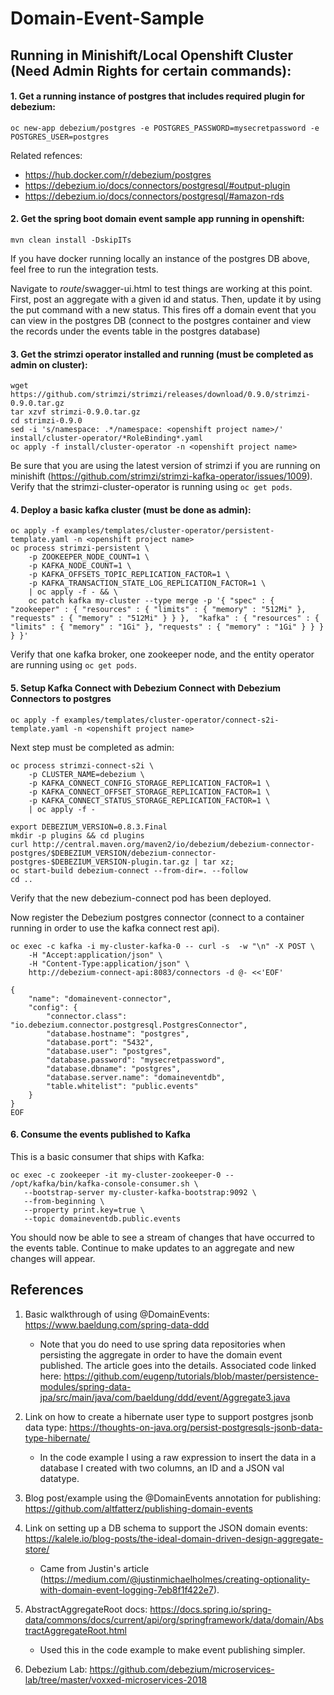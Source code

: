 # Domain-Event-Sample

## Running in Minishift/Local Openshift Cluster (Need Admin Rights for certain commands):

#### 1. Get a running instance of postgres that includes required plugin for debezium:

```
oc new-app debezium/postgres -e POSTGRES_PASSWORD=mysecretpassword -e POSTGRES_USER=postgres
```

Related refences:
* https://hub.docker.com/r/debezium/postgres
* https://debezium.io/docs/connectors/postgresql/#output-plugin
* https://debezium.io/docs/connectors/postgresql/#amazon-rds

#### 2. Get the spring boot domain event sample app running in openshift:

```
mvn clean install -DskipITs
```
If you have docker running locally an instance of the postgres DB above, feel free to run the integration tests.

Navigate to *route*/swagger-ui.html to test things are working at this point. First, post an aggregate with a given id and status. Then, update it by using the put command with a new status. This fires off a domain event that you can view in the postgres DB (connect to the postgres container and view the records under the events table in the postgres database)

#### 3. Get the strimzi operator installed and running (must be completed as admin on cluster):

```
wget https://github.com/strimzi/strimzi/releases/download/0.9.0/strimzi-0.9.0.tar.gz
tar xzvf strimzi-0.9.0.tar.gz
cd strimzi-0.9.0
sed -i 's/namespace: .*/namespace: <openshift project name>/' install/cluster-operator/*RoleBinding*.yaml
oc apply -f install/cluster-operator -n <openshift project name>
```
Be sure that you are using the latest version of strimzi if you are running on minishift (https://github.com/strimzi/strimzi-kafka-operator/issues/1009).
Verify that the strimzi-cluster-operator is running using `oc get pods`.

#### 4. Deploy a basic kafka cluster (must be done as admin):

```
oc apply -f examples/templates/cluster-operator/persistent-template.yaml -n <openshift project name>
oc process strimzi-persistent \
    -p ZOOKEEPER_NODE_COUNT=1 \
    -p KAFKA_NODE_COUNT=1 \
    -p KAFKA_OFFSETS_TOPIC_REPLICATION_FACTOR=1 \
    -p KAFKA_TRANSACTION_STATE_LOG_REPLICATION_FACTOR=1 \
    | oc apply -f - && \
    oc patch kafka my-cluster --type merge -p '{ "spec" : { "zookeeper" : { "resources" : { "limits" : { "memory" : "512Mi" }, "requests" : { "memory" : "512Mi" } } },  "kafka" : { "resources" : { "limits" : { "memory" : "1Gi" }, "requests" : { "memory" : "1Gi" } } } } }'
```
Verify that one kafka broker, one zookeeper node, and the entity operator are running using `oc get pods`.

#### 5. Setup Kafka Connect with Debezium Connect with Debezium Connectors to postgres

```
oc apply -f examples/templates/cluster-operator/connect-s2i-template.yaml -n <openshift project name>
```
Next step must be completed as admin:
```
oc process strimzi-connect-s2i \
    -p CLUSTER_NAME=debezium \
    -p KAFKA_CONNECT_CONFIG_STORAGE_REPLICATION_FACTOR=1 \
    -p KAFKA_CONNECT_OFFSET_STORAGE_REPLICATION_FACTOR=1 \
    -p KAFKA_CONNECT_STATUS_STORAGE_REPLICATION_FACTOR=1 \
    | oc apply -f -
```
```
export DEBEZIUM_VERSION=0.8.3.Final
mkdir -p plugins && cd plugins
curl http://central.maven.org/maven2/io/debezium/debezium-connector-postgres/$DEBEZIUM_VERSION/debezium-connector-postgres-$DEBEZIUM_VERSION-plugin.tar.gz | tar xz;
oc start-build debezium-connect --from-dir=. --follow
cd ..
```
Verify that the new debezium-connect pod has been deployed.

Now register the Debezium postgres connector (connect to a container running in order to use the kafka connect rest api).

```
oc exec -c kafka -i my-cluster-kafka-0 -- curl -s  -w "\n" -X POST \
    -H "Accept:application/json" \
    -H "Content-Type:application/json" \
    http://debezium-connect-api:8083/connectors -d @- <<'EOF'

{
    "name": "domainevent-connector",
    "config": {
        "connector.class": "io.debezium.connector.postgresql.PostgresConnector",
        "database.hostname": "postgres",
        "database.port": "5432",
        "database.user": "postgres",
        "database.password": "mysecretpassword",
        "database.dbname": "postgres",
        "database.server.name": "domaineventdb",
        "table.whitelist": "public.events"
    }
}
EOF
```

#### 6. Consume the events published to Kafka

This is a basic consumer that ships with Kafka:

```
oc exec -c zookeeper -it my-cluster-zookeeper-0 -- /opt/kafka/bin/kafka-console-consumer.sh \
   --bootstrap-server my-cluster-kafka-bootstrap:9092 \
   --from-beginning \
   --property print.key=true \
   --topic domaineventdb.public.events
```

You should now be able to see a stream of changes that have occurred to the events table. Continue to make updates to an aggregate and new changes will appear.

## References

1. Basic walkthrough of using @DomainEvents: https://www.baeldung.com/spring-data-ddd
	- Note that you do need to use spring data repositories when persisting the aggregate in order to have the domain event published. The article goes into the details. Associated code linked here: https://github.com/eugenp/tutorials/blob/master/persistence-modules/spring-data-jpa/src/main/java/com/baeldung/ddd/event/Aggregate3.java

2. Link on how to create a hibernate user type to support postgres jsonb data type: https://thoughts-on-java.org/persist-postgresqls-jsonb-data-type-hibernate/
	- In the code example I using a raw expression to insert the data in a database I created with two columns, an ID and a JSON val datatype.

3. Blog post/example using the @DomainEvents annotation for publishing: https://github.com/altfatterz/publishing-domain-events

4. Link on setting up a DB schema to support the JSON domain events: https://kalele.io/blog-posts/the-ideal-domain-driven-design-aggregate-store/
	- Came from Justin's article (https://medium.com/@justinmichaelholmes/creating-optionality-with-domain-event-logging-7eb8f1f422e7).

5. AbstractAggregateRoot docs: https://docs.spring.io/spring-data/commons/docs/current/api/org/springframework/data/domain/AbstractAggregateRoot.html
	- Used this in the code example to make event publishing simpler.

6. Debezium Lab: https://github.com/debezium/microservices-lab/tree/master/voxxed-microservices-2018
